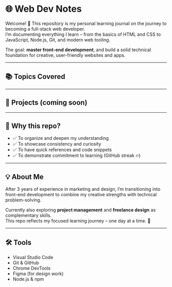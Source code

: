 # 🌐 Web Dev Notes

Welcome! 👋 This repository is my personal learning journal on the journey to becoming a full-stack web developer.  
I’m documenting everything I learn – from the basics of HTML and CSS to JavaScript, Node.js, Git, and modern web tooling.

The goal: **master front-end development**, and build a solid technical foundation for creative, user-friendly websites and apps.

---

## 📚 Topics Covered

---

## 🚀 Projects (coming soon)

---

## 🧠 Why this repo?

- ✅ To organize and deepen my understanding
- ✅ To showcase consistency and curiosity
- ✅ To have quick references and code snippets
- ✅ To demonstrate commitment to learning (GitHub streak 🔥)

---

## 💡 About Me

After 3 years of experience in marketing and design, I’m transitioning into front-end development to combine my creative strengths with technical problem-solving.

Currently also exploring **project management** and **freelance design** as complementary skills.  
This repo reflects my focused learning journey – one day at a time. 🎯

---

## 🛠 Tools

- Visual Studio Code
- Git & GitHub
- Chrome DevTools
- Figma (for design work)
- Node.js & npm
